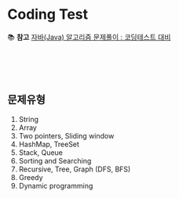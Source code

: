 # Coding Test
📚 **참고**
[자바(Java) 알고리즘 문제풀이 : 코딩테스트 대비](https://www.inflearn.com/course/%EC%9E%90%EB%B0%94-%EC%95%8C%EA%B3%A0%EB%A6%AC%EC%A6%98-%EB%AC%B8%EC%A0%9C%ED%92%80%EC%9D%B4-%EC%BD%94%ED%85%8C%EB%8C%80%EB%B9%84/dashboard)
<br/><br/><br/><br/><br/>
## 문제유형
1. String
2. Array
3. Two pointers, Sliding window
4. HashMap, TreeSet
5. Stack, Queue
6. Sorting and Searching
7. Recursive, Tree, Graph (DFS, BFS)
8. Greedy
9. Dynamic programming
<br/><br/><br/><br/><br/>
